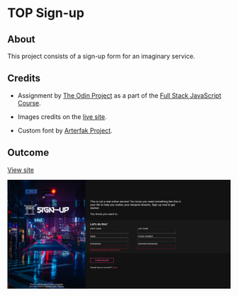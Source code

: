 # TOP Sign-up

## About

This project consists of a sign-up form for an imaginary service.

## Credits

- Assignment by [The Odin Project](https://www.theodinproject.com/) as a part of the [Full Stack JavaScript Course](https://www.theodinproject.com/paths/full-stack-javascript).

- Images credits on the [live site](https://edi-jr.github.io/odin-sign-up/).

- Custom font by [Arterfak Project](https://www.dafont.com/shikamaru.font).

## Outcome

[View site](https://edi-jr.github.io/top-sign-up/)

![](https://github.com/edi-jr/edi-jr/blob/main/assets/topsignup-desktop-screenshot.jpg)